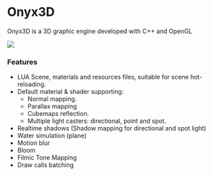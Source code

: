 # Onyx3D
Onyx3D is a 3D graphic engine developed with C++ and OpenGL

![](https://raw.githubusercontent.com/joscanper/onyx3d/master/Showcase/May-21-2017%2010-10-33.gif)

### Features
- LUA Scene, materials and resources files, suitable for scene hot-reloading.
- Default material & shader supporting:
  - Normal mapping.
  - Parallax mapping
  - Cubemaps reflection.
  - Multiple light casters: directional, point and spot.
- Realtime shadows (Shadow mapping for directional and spot light)
- Water simulation (plane)
- Motion blur
- Bloom
- Filmic Tone Mapping
- Draw calls batching
